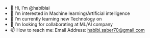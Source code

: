 - 👋 Hi, I’m @habibiai
- 👀 I’m interested in Machine learning/Artificial intelligence
- 🌱 I’m currently learning new Technology on 
- 💞️ I’m looking for collaborating at ML/AI company
- 📫 How to reach me: Email Address: habibi.saber70@gmail.com

<!---
habibiai/habibiai is a ✨ special ✨ repository because its `README.md` (this file) appears on your GitHub profile.
You can click the Preview link to take a look at your changes.
--->
